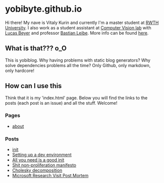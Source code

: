 # yobibyte.github.io

Hi there! My nave is Vitaly Kurin and currently I'm a master student at [RWTH University](http://www.rwth-aachen.de/cms/~a/root/?lidx=1). I also work as a student assistant at [Computer Vision lab](http://www.vision.rwth-aachen.de/) with [Lucas Beyer](http://www.vision.rwth-aachen.de/person/11/) and professor [Bastian Leibe](http://www.vision.rwth-aachen.de/person/1/). More info can be found [here](https://github.com/yobibyte/yobiblog/blob/master/pages/about.md).

## What is that??? o_O

This is yobiblog. Why having problems with static blog generators? Why solve dependencies problems all the time? Only Github, only markdown, only hardcore!

## How can I use this

Think that it is my 'index.html' page. Below you will find the links to the posts (each post is an issue) and all the stuff. Welcome!

### Pages
* [about](https://github.com/yobibyte/yobiblog/blob/master/pages/about.md)

### Posts
* [init](https://github.com/yobibyte/yobiblog/issues/1)
* [Setting up a dev environment](https://github.com/yobibyte/yobiblog/issues/2)
* [All you need is a good init](https://github.com/yobibyte/yobiblog/issues/3)
* [Shit non-proliferation manifesto](https://github.com/yobibyte/yobiblog/issues/4)
* [Cholesky decomposition](https://github.com/yobibyte/yobiblog/issues/5)
* [Microsoft Research Visit Post Mortem](https://github.com/yobibyte/yobiblog/issues/6)
